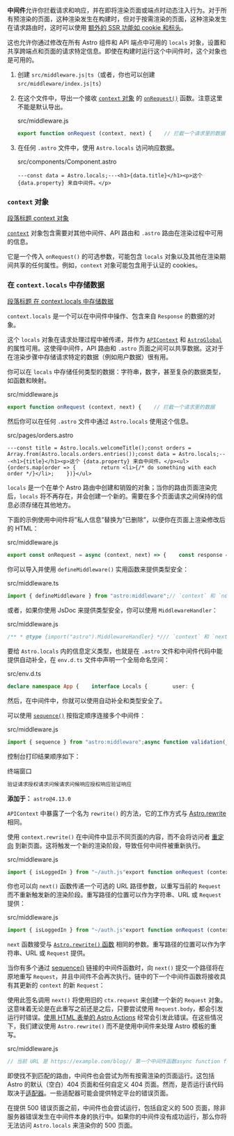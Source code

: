 **中间件**允许你拦截请求和响应，并在即将渲染页面或端点时动态注入行为。对于所有预渲染的页面，这种渲染发生在构建时，但对于按需渲染的页面，这种渲染发生在请求路由时，这时可以使用 [额外的 SSR 功能如 cookie 和标头](https://docs.astro.build/zh-cn/guides/on-demand-rendering/)。

这也允许你通过修改在所有 Astro 组件和 API 端点中可用的 `locals` 对象，设置和共享跨端点和页面的请求特定信息。即使在构建时运行这个中间件时，这个对象也是可用的。

1.  创建 `src/middleware.js|ts`（或者，你也可以创建 `src/middleware/index.js|ts`）
    
2.  在这个文件中，导出一个接收 [`context` 对象](#context-%E5%AF%B9%E8%B1%A1) 的 [`onRequest()`](https://docs.astro.build/zh-cn/reference/modules/astro-middleware/#onrequest) 函数。注意这里不能是默认导出。
    
    src/middleware.js
    
    ```js
    export function onRequest (context, next) {    // 拦截一个请求里的数据    // 可选地修改 `locals` 中的属性    context.locals.title = "New title";    // 返回一个 Response 或者调用 `next()` 的结果    return next();};
    ```
    
3.  在任何 `.astro` 文件中，使用 `Astro.locals` 访问响应数据。
    
    src/components/Component.astro
    
    ```astro
    ---const data = Astro.locals;---<h1>{data.title}</h1><p>这个 {data.property} 来自中间件。</p>
    ```
    

### `context` 对象

[段落标题 context 对象](#context-对象)

[`context`](https://docs.astro.build/zh-cn/reference/api-reference/) 对象包含需要对其他中间件、API 路由和 `.astro` 路由在渲染过程中可用的信息。

它是一个传入 `onRequest()` 的可选参数，可能包含 `locals` 对象以及其他在渲染期间共享的任何属性。例如，`context` 对象可能包含用于认证的 cookies。

### 在 `context.locals` 中存储数据

[段落标题 在 context.locals 中存储数据](#在-contextlocals-中存储数据)

`context.locals` 是一个可以在中间件中操作、包含来自 `Response` 的数据的对象。

这个 `locals` 对象在请求处理过程中被传递，并作为 [`APIContext`](https://docs.astro.build/zh-cn/reference/api-reference/#locals) 和 [`AstroGlobal`](https://docs.astro.build/zh-cn/reference/api-reference/#locals) 的属性可用。这使得中间件，API 路由和 `.astro` 页面之间可以共享数据。这对于在渲染步骤中存储请求特定的数据（例如用户数据）很有用。

你可以在 `locals` 中存储任何类型的数据：字符串，数字，甚至复杂的数据类型，如函数和映射。

src/middleware.js

```js
export function onRequest (context, next) {    // 拦截一个请求里的数据    // 可选地修改 `locals` 中的属性    context.locals.user.name = "John Wick";    context.locals.welcomeTitle = () => {        return "Welcome back " + locals.user.name;    };    // 返回一个 Response 或者调用 `next()` 的结果    return next();};
```

然后你可以在任何 `.astro` 文件中通过 `Astro.locals` 使用这个信息。

src/pages/orders.astro

```astro
---const title = Astro.locals.welcomeTitle();const orders = Array.from(Astro.locals.orders.entries());const data = Astro.locals;---<h1>{title}</h1><p>这个 {data.property} 来自中间件。</p><ul>    {orders.map(order => {        return <li>{/* do something with each order */}</li>;    })}</ul>
```

`locals` 是一个在单个 Astro 路由中创建和销毁的对象；当你的路由页面渲染完后，`locals` 将不再存在，并会创建一个新的。需要在多个页面请求之间保持的信息必须存储在其他地方。

下面的示例使用中间件将”私人信息”替换为”已删除”，以便你在页面上渲染修改后的 HTML：

src/middleware.js

```js
export const onRequest = async (context, next) => {    const response = await next();    const html = await response.text();    const redactedHtml = html.replaceAll("私人信息", "已删除");    return new Response(redactedHtml, {        status: 200,        headers: response.headers    });};
```

你可以导入并使用 `defineMiddleware()` 实用函数来提供类型安全：

src/middleware.ts

```ts
import { defineMiddleware } from "astro:middleware";// `context` 和 `next` 会自动被类型化export const onRequest = defineMiddleware((context, next) => {});
```

或者，如果你使用 JsDoc 来提供类型安全，你可以使用 `MiddlewareHandler`：

src/middleware.js

```js
/** * @type {import("astro").MiddlewareHandler} */// `context` 和 `next` 会自动被类型化export const onRequest = (context, next) => {};
```

要给 `Astro.locals` 内的信息定义类型，也就是在 `.astro` 文件和中间件代码中能提供自动补全，在 `env.d.ts` 文件中声明一个全局命名空间：

src/env.d.ts

```ts
declare namespace App {    interface Locals {        user: {            name: string        },        welcomeTitle: () => string,        orders: Map<string, object>    }}
```

然后，在中间件中，你就可以使用自动补全和类型安全了。

可以使用 [`sequence()`](https://docs.astro.build/zh-cn/reference/modules/astro-middleware/#sequence) 按指定顺序连接多个中间件：

src/middleware.js

```js
import { sequence } from "astro:middleware";async function validation(_, next) {    console.log("验证请求");    const response = await next();    console.log("验证响应");    return response;}async function auth(_, next) {    console.log("授权请求");    const response = await next();    console.log("授权响应");    return response;}async function greeting(_, next) {    console.log("问候请求");    const response = await next();    console.log("问候响应");    return response;}export const onRequest = sequence(validation, auth, greeting);
```

控制台打印结果顺序如下：

终端窗口

```sh
验证请求授权请求问候请求问候响应授权响应验证响应
```

**添加于：** `astro@4.13.0`

`APIContext` 中暴露了一个名为 `rewrite()` 的方法，它的工作方式与 [Astro.rewrite](https://docs.astro.build/zh-cn/guides/routing/#%E9%87%8D%E5%86%99) 相同。

使用 `context.rewrite()` 在中间件中显示不同页面的内容，而不会将访问者 [重定向](https://docs.astro.build/zh-cn/guides/routing/#%E5%8A%A8%E6%80%81%E9%87%8D%E5%AE%9A%E5%90%91) 到新页面。这将触发一个新的渲染阶段，导致任何中间件被重新执行。

src/middleware.js

```js
import { isLoggedIn } from "~/auth.js"export function onRequest (context, next) {  if (!isLoggedIn(context)) {    // 如果用户未登录，则更新请求来渲染 `/login` 路由，    // 并添加标头以指示在成功登录应该把用户重定向到何处。    // 重新执行中间件。    return context.rewrite(new Request("/login", {      headers: {        "x-redirect-to": context.url.pathname      }    }));  }  return next();};
```

你也可以向 `next()` 函数传递一个可选的 URL 路径参数，以重写当前的 `Request` 而不重新触发新的渲染阶段。重写路径的位置可以作为字符串、URL 或 `Request` 提供：

src/middleware.js

```js
import { isLoggedIn } from "~/auth.js"export function onRequest (context, next) {  if (!isLoggedIn(context)) {    // 如果用户未登录，则更新请求来渲染 `/login` 路由，    // 并添加标头以指示在成功登录应该把用户重定向到何处。    // 将新的 `context` 返回给任何后续中间件。    return next(new Request("/login", {      headers: {        "x-redirect-to": context.url.pathname      }    }));  }  return next();};
```

`next` 函数接受与 [`Astro.rewrite()` 函数](https://docs.astro.build/zh-cn/reference/api-reference/#rewrite) 相同的参数。重写路径的位置可以作为字符串、URL 或 `Request` 提供。

当你有多个通过 [sequence()](#%E4%B8%AD%E9%97%B4%E4%BB%B6%E9%93%BE%E5%BC%8F%E8%B0%83%E7%94%A8) 链接的中间件函数时，向 `next()` 提交一个路径将在原地重写 `Request`，并且中间件不会再次执行。链中的下一个中间件函数将接收具有其更新的 `context` 的新 `Request`：

使用此签名调用 `next()` 将使用旧的 `ctx.request` 来创建一个新的 `Request` 对象。这意味着无论是在此重写之前还是之后，只要尝试使用 `Request.body`，都会引发运行时错误。[使用 HTML 表单的 Astro Actions](https://docs.astro.build/zh-cn/guides/actions/#%E4%BB%8E-html-%E8%A1%A8%E5%8D%95%E6%93%8D%E4%BD%9C%E8%B0%83%E7%94%A8-action) 经常会引发此错误。在这些情况下，我们建议使用 `Astro.rewrite()` 而不是使用中间件来处理 Astro 模板的重写。

src/middleware.js

```js
// 当前 URL 是 https://example.com/blog// 第一个中间件函数async function first(_, next) {  console.log(context.url.pathname) // 这里会打印 "/blog"  // 重写到一个新的路由，首页  // 返回更新的 `context`，传递给下一个函数  return next("/")}// 当前 URL 仍然是 https://example.com/blog// 第二个中间件函数async function second(context, next) {  // 接收更新后的 `context`  console.log(context.url.pathname) // 这里会打印  "/"  return next()}export const onRequest = sequence(first, second);
```

即使找不到匹配的路由，中间件也会尝试为所有按需渲染的页面运行。这包括 Astro 的默认（空白）404 页面和任何自定义 404 页面。然而，是否运行该代码取决于[适配器](https://docs.astro.build/zh-cn/guides/on-demand-rendering/)。一些适配器可能会提供特定平台的错误页面。

在提供 500 错误页面之前，中间件也会尝试运行，包括自定义的 500 页面，除非服务器错误发生在中间件本身的执行中。如果你的中间件没有成功运行，那么你将无法访问 `Astro.locals` 来渲染你的 500 页面。